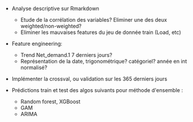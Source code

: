 - Analyse descriptive sur Rmarkdown
    - Etude de la corrélation des variables? Eliminer une des deux weighted/non-weighted?
    - Eliminer les mauvaises features du jeu de donnée train (Load, etc)
- Feature engineering:
    - Trend Net_demand.1 7 derniers jours?
    - Représentation de la date, trigonométrique? catégoriel? année en int normalisé?

- Implémenter la crossval, ou validation sur les 365 derniers jours
- Prédictions train et test des algos suivants pour méthode d'ensemble :
    - Random forest, XGBoost
    - GAM
    - ARIMA